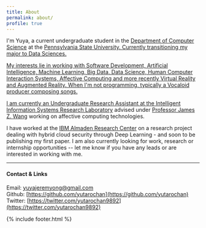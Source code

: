 ```yaml
---
title: About
permalink: about/
profile: true
---
```


I'm Yuya, a current undergraduate student in the [Department of Computer Science](http://www.cse.psu.edu/) at the <a href="http://www.psu.edu/">Pennsylvania State University. Currently transitioning my major to Data Sciences.

My interests lie in working with Software Development, Artificial Intelligence, Machine Learning, Big Data, Data Science, Human Computer Interaction Systems, Affective Computing and more recently Virtual Reality and Augmented Reality. When I'm not programming, typically a Vocaloid producer composing songs.

I am currently an Undergraduate Research Assistant at the [Intelligent Information Systems Research Laboratory](http://iis.ist.psu.edu/) advised under [Professor James Z. Wang](http://wang.ist.psu.edu/docs/home.shtml) working on affective computing technologies.

I have worked at the [IBM Almaden Research Center](http://www.research.ibm.com/labs/almaden/index.shtml) on a research project dealing with hybrid cloud security through Deep Learning - and soon to be publishing my first paper. I am also currently looking for work, research or internship opportunities -- let me know if you have any leads or are interested in working with me.

***

#### Contact & Links
Email: [yuyajeremyong@gmail.com](mailto:yuyajeremyong@gmail.com)<br />
Github: [https://github.com/yutarochan](https://github.com/yutarochan)<br />
Twitter: [https://twitter.com/yutarochan9892](https://twitter.com/yutarochan9892)<br />

{% include footer.html %}
